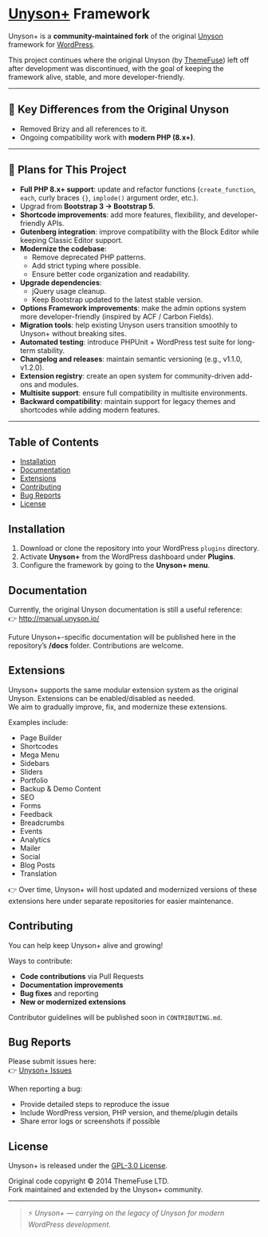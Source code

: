 # [Unyson+](https://github.com/jonmlas/Unyson+) Framework

Unyson+ is a **community-maintained fork** of the original [Unyson](https://wordpress.org/plugins/unyson/) framework for [WordPress](http://wordpress.org/).  

This project continues where the original Unyson (by [ThemeFuse](http://themefuse.com/)) left off after development was discontinued, with the goal of keeping the framework alive, stable, and more developer-friendly.

---

## 🔹 Key Differences from the Original Unyson
* Removed Brizy and all references to it.
* Ongoing compatibility work with **modern PHP (8.x+)**.

---

## 🔹 Plans for This Project
* **Full PHP 8.x+ support**: update and refactor functions (`create_function`, `each`, curly braces `{}`, `implode()` argument order, etc.).
* Upgrad from **Bootstrap 3 → Bootstrap 5**.
* **Shortcode improvements**: add more features, flexibility, and developer-friendly APIs.
* **Gutenberg integration**: improve compatibility with the Block Editor while keeping Classic Editor support.
* **Modernize the codebase**:
  - Remove deprecated PHP patterns.
  - Add strict typing where possible.
  - Ensure better code organization and readability.
* **Upgrade dependencies**:
  - jQuery usage cleanup.
  - Keep Bootstrap updated to the latest stable version.
* **Options Framework improvements**: make the admin options system more developer-friendly (inspired by ACF / Carbon Fields).
* **Migration tools**: help existing Unyson users transition smoothly to Unyson+ without breaking sites.
* **Automated testing**: introduce PHPUnit + WordPress test suite for long-term stability.
* **Changelog and releases**: maintain semantic versioning (e.g., v1.1.0, v1.2.0).
* **Extension registry**: create an open system for community-driven add-ons and modules.
* **Multisite support**: ensure full compatibility in multisite environments.
* **Backward compatibility**: maintain support for legacy themes and shortcodes while adding modern features.

---

## Table of Contents

* [Installation](#installation)
* [Documentation](#documentation)
* [Extensions](#extensions)
* [Contributing](#contributing)
* [Bug Reports](#bug-reports)
* [License](#license)

## Installation

1. Download or clone the repository into your WordPress `plugins` directory.
2. Activate **Unyson+** from the WordPress dashboard under **Plugins**.
3. Configure the framework by going to the **Unyson+ menu**.

## Documentation

Currently, the original Unyson documentation is still a useful reference:  
👉 http://manual.unyson.io/  

Future Unyson+-specific documentation will be published here in the repository’s **/docs** folder. Contributions are welcome.

## Extensions

Unyson+ supports the same modular extension system as the original Unyson. Extensions can be enabled/disabled as needed.  
We aim to gradually improve, fix, and modernize these extensions.  

Examples include:

- Page Builder  
- Shortcodes  
- Mega Menu  
- Sidebars  
- Sliders  
- Portfolio  
- Backup & Demo Content  
- SEO  
- Forms  
- Feedback  
- Breadcrumbs  
- Events  
- Analytics  
- Mailer  
- Social  
- Blog Posts  
- Translation  

👉 Over time, Unyson+ will host updated and modernized versions of these extensions here under separate repositories for easier maintenance.

## Contributing

You can help keep Unyson+ alive and growing!  

Ways to contribute:
- **Code contributions** via Pull Requests
- **Documentation improvements**
- **Bug fixes** and reporting
- **New or modernized extensions**

Contributor guidelines will be published soon in `CONTRIBUTING.md`.

## Bug Reports

Please submit issues here:  
👉 [Unyson+ Issues](https://github.com/UnysonPlus/UnysonPlus/issues)

When reporting a bug:
- Provide detailed steps to reproduce the issue
- Include WordPress version, PHP version, and theme/plugin details
- Share error logs or screenshots if possible

## License

Unyson+ is released under the [GPL-3.0 License](https://github.com/jonmlas/UnysonPlus/blob/master/framework/LICENSE).  

Original code copyright © 2014 ThemeFuse LTD.  
Fork maintained and extended by the Unyson+ community.  

---
> ⚡ *Unyson+ — carrying on the legacy of Unyson for modern WordPress development.*
